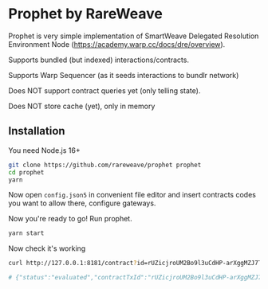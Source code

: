 # Prophet by RareWeave
Prophet is very simple implementation of SmartWeave Delegated Resolution Environment Node (https://academy.warp.cc/docs/dre/overview).

Supports bundled (but indexed) interactions/contracts.

Supports Warp Sequencer (as it seeds interactions to bundlr network)

Does NOT support contract queries yet (only telling state).

Does NOT store cache (yet), only in memory

## Installation

You need Node.js 16+

```sh
git clone https://github.com/rareweave/prophet prophet
cd prophet
yarn
```
Now open `config.json5` in convenient file editor and insert contracts codes you want to allow there, configure gateways.

Now you're ready to go! Run prophet.

```sh
yarn start
```

Now check it's working

```sh
curl http://127.0.0.1:8181/contract?id=rUZicjroUM2Bo9l3uCdHP-arXggMZJ7T_ure3k5H8Sw # your own contract id

# {"status":"evaluated","contractTxId":"rUZicjroUM2Bo9l3uCdHP-arXggMZJ7T_ure3k5H8Sw","state":{"owner":"udOL7D7qkfFyfnkxfRQA0r1Eoz1-XRwUOSLfiCFee38","minter":"udOL...

```

